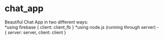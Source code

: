 # chat_app
Beautiful Chat App in two different ways:  
*using firebase { client: client_fb }
*using node.js (running through server) - { server: server, client: client } 

